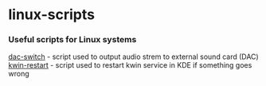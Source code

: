 # linux-scripts
### Useful scripts for Linux systems

[dac-switch](./dac-switch) - script used to output audio strem to external sound card (DAC)
[kwin-restart](./kwin-restart) - script used to restart kwin service in KDE if something goes wrong
